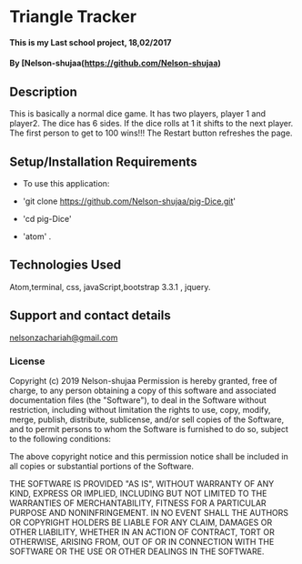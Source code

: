 # Triangle Tracker

#### This is my Last school project, 18,02/2017

#### By **\[Nelson-shujaa(<https://github.com/Nelson-shujaa>)**

## Description

This is basically a normal dice game.
It has two players, player 1 and player2.
The dice has 6 sides.
If the dice rolls at 1 it shifts to the next player.
The first person to get to 100 wins!!!
The Restart button refreshes the page.

## Setup/Installation Requirements

-   To use this application:


-   'git clone <https://github.com/Nelson-shujaa/pig-Dice.git>'
-   'cd pig-Dice'
-   'atom' .  

## Technologies Used

Atom,terminal, css, javaScript,bootstrap 3.3.1 , jquery.

## Support and contact details

nelsonzachariah@gmail.com

### License

Copyright (c) 2019 Nelson-shujaa
Permission is hereby granted, free of charge, to any person obtaining a copy
of this software and associated documentation files (the "Software"), to deal
in the Software without restriction, including without limitation the rights
to use, copy, modify, merge, publish, distribute, sublicense, and/or sell
copies of the Software, and to permit persons to whom the Software is
furnished to do so, subject to the following conditions:

The above copyright notice and this permission notice shall be included in all
copies or substantial portions of the Software.

THE SOFTWARE IS PROVIDED "AS IS", WITHOUT WARRANTY OF ANY KIND, EXPRESS OR
IMPLIED, INCLUDING BUT NOT LIMITED TO THE WARRANTIES OF MERCHANTABILITY,
FITNESS FOR A PARTICULAR PURPOSE AND NONINFRINGEMENT. IN NO EVENT SHALL THE
AUTHORS OR COPYRIGHT HOLDERS BE LIABLE FOR ANY CLAIM, DAMAGES OR OTHER
LIABILITY, WHETHER IN AN ACTION OF CONTRACT, TORT OR OTHERWISE, ARISING FROM,
OUT OF OR IN CONNECTION WITH THE SOFTWARE OR THE USE OR OTHER DEALINGS IN THE
SOFTWARE.
